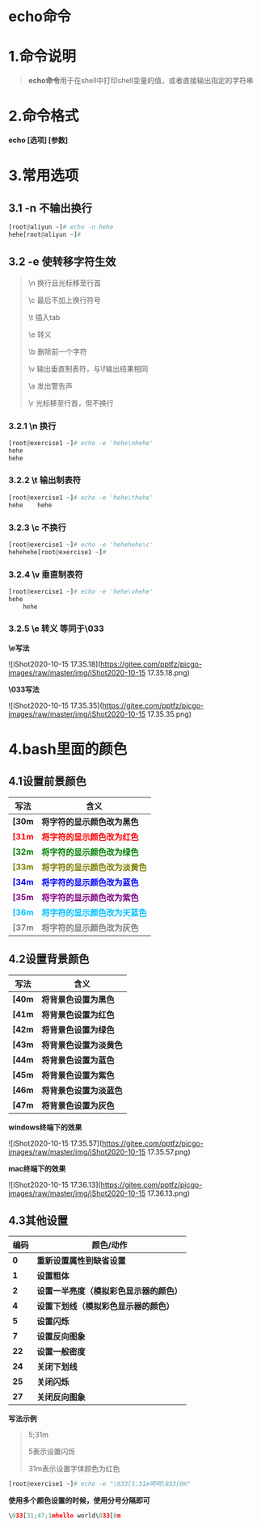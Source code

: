 # echo命令

# 1.命令说明

> **echo命令**用于在shell中打印shell变量的值，或者直接输出指定的字符串



# 2.命令格式

**echo [选项] [参数]**



# 3.常用选项

## 3.1 -n	不输出换行

```python
[root@aliyun ~]# echo -n hehe
hehe[root@aliyun ~]# 
```



## 3.2 -e	使转移字符生效

> \n 	换行且光标移至行首
>
> \c 	最后不加上换行符号
>
> \t 	插入tab
>
> \e 	转义
>
> \b 	删除前一个字符
>
> \v 	输出垂直制表符，与\f输出结果相同
>
> \a 	发出警告声
>
> \r 	光标移至行首，但不换行



### 3.2.1 \n	换行

```python
[root@exercise1 ~]# echo -e 'hehe\nhehe'
hehe
hehe
```



### 3.2.2 \t	输出制表符

```python
[root@exercise1 ~]# echo -e 'hehe\thehe'
hehe    hehe
```

### 

### 3.2.3 \c	不换行

```python
[root@exercise1 ~]# echo -e 'hehehehe\c'
hehehehe[root@exercise1 ~]#
```

### 

### 3.2.4 \v	垂直制表符

```python
[root@exercise1 ~]# echo -e 'hehe\vhehe'
hehe
    hehe
```

### 

### 3.2.5 \e	转义	等同于\033

**\e写法**

![iShot2020-10-15 17.35.18](https://gitee.com/pptfz/picgo-images/raw/master/img/iShot2020-10-15 17.35.18.png)



**\033写法**

![iShot2020-10-15 17.35.35](https://gitee.com/pptfz/picgo-images/raw/master/img/iShot2020-10-15 17.35.35.png)





# 4.bash里面的颜色

## 4.1设置前景颜色

| 写法                                          | 含义                                                         |
| --------------------------------------------- | ------------------------------------------------------------ |
| **[30m**                                      | **将字符的显示颜色改为黑色**                                 |
| **<span style=color:red>[31m</span>**         | **<span style=color:red>将字符的显示颜色改为红色</span>**    |
| **<span style=color:green>[32m</span>**       | **<span style=color:green>将字符的显示颜色改为绿色</span>**  |
| **<span style=color:#807e01>[33m</span>**     | **<span style=color:#807e01>将字符的显示颜色改为淡黄色</span>** |
| **<span style=color:blue>[34m</span>**        | **<span style=color:blue>将字符的显示颜色改为蓝色</span>**   |
| **<span style=color:purple>[35m</span>**      | **<span style=color:purple>将字符的显示颜色改为紫色</span>** |
| **<span style=color:deepskyblue>[36m</span>** | **<span style=color:deepskyblue>将字符的显示颜色改为天蓝色</span>** |
| **<span style=color:gray>[37m</span>**        | **<span style=color:gray>将字符的显示颜色改为灰色</span>**   |



## 4.2设置背景颜色

| 写法     | 含义                     |
| -------- | ------------------------ |
| **[40m** | **将背景色设置为黑色**   |
| **[41m** | **将背景色设置为红色**   |
| **[42m** | **将背景色设置为绿色**   |
| **[43m** | **将背景色设置为淡黄色** |
| **[44m** | **将背景色设置为蓝色**   |
| **[45m** | **将背景色设置为紫色**   |
| **[46m** | **将背景色设置为淡蓝色** |
| **[47m** | **将背景色设置为灰色**   |

**windows终端下的效果**

![iShot2020-10-15 17.35.57](https://gitee.com/pptfz/picgo-images/raw/master/img/iShot2020-10-15 17.35.57.png)



**mac终端下的效果**

![iShot2020-10-15 17.36.13](https://gitee.com/pptfz/picgo-images/raw/master/img/iShot2020-10-15 17.36.13.png)



## 4.3其他设置

| 编码   | 颜色/动作                                |
| ------ | ---------------------------------------- |
| **0**  | **重新设置属性到缺省设置**               |
| **1**  | **设置粗体**                             |
| **2**  | **设置一半亮度（模拟彩色显示器的颜色）** |
| **4**  | **设置下划线（模拟彩色显示器的颜色）**   |
| **5**  | **设置闪烁**                             |
| **7**  | **设置反向图象**                         |
| **22** | **设置一般密度**                         |
| **24** | **关闭下划线**                           |
| **25** | **关闭闪烁**                             |
| **27** | **关闭反向图象**                         |

**写法示例**

> 5;31m
>
> 5表示设置闪烁
>
> 31m表示设置字体颜色为红色

```python
[root@exercise1 ~]# echo -e "\033[5;31m呵呵\033[0m"
```



**使用多个颜色设置的时候，使用分号分隔即可**

```python
\033[31;47;1mhello world\033[0m
```
